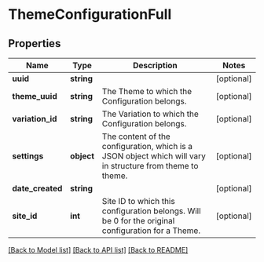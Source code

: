 # ThemeConfigurationFull

## Properties
Name | Type | Description | Notes
------------ | ------------- | ------------- | -------------
**uuid** | **string** |  | [optional] 
**theme_uuid** | **string** | The Theme to which the Configuration belongs. | [optional] 
**variation_id** | **string** | The Variation to which the Configuration belongs. | [optional] 
**settings** | **object** | The content of the configuration, which is a JSON object which will vary in structure from theme to theme. | [optional] 
**date_created** | **string** |  | [optional] 
**site_id** | **int** | Site ID to which this configuration belongs. Will be 0 for the original configuration for a Theme. | [optional] 

[[Back to Model list]](../../README.md#documentation-for-models) [[Back to API list]](../../README.md#documentation-for-api-endpoints) [[Back to README]](../../README.md)

